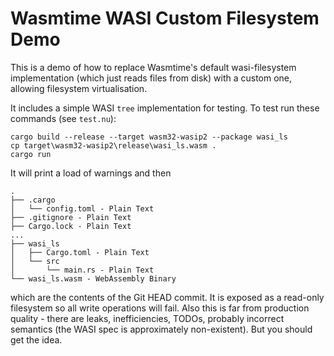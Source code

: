 # Wasmtime WASI Custom Filesystem Demo

This is a demo of how to replace Wasmtime's default wasi-filesystem implementation (which just reads files from disk) with a custom one, allowing filesystem virtualisation.

It includes a simple WASI `tree` implementation for testing. To test run these commands (see `test.nu`):

    cargo build --release --target wasm32-wasip2 --package wasi_ls
    cp target\wasm32-wasip2\release\wasi_ls.wasm .
    cargo run

It will print a load of warnings and then

    .
    ├── .cargo
    │   └── config.toml - Plain Text
    ├── .gitignore - Plain Text
    ├── Cargo.lock - Plain Text
    ...
    ├── wasi_ls
    │   ├── Cargo.toml - Plain Text
    │   └── src
    │       └── main.rs - Plain Text
    └── wasi_ls.wasm - WebAssembly Binary

which are the contents of the Git HEAD commit. It is exposed as a read-only filesystem so all write operations will fail. Also this is far from production quality - there are leaks, inefficiencies, TODOs, probably incorrect semantics (the WASI spec is approximately non-existent). But you should get the idea.
